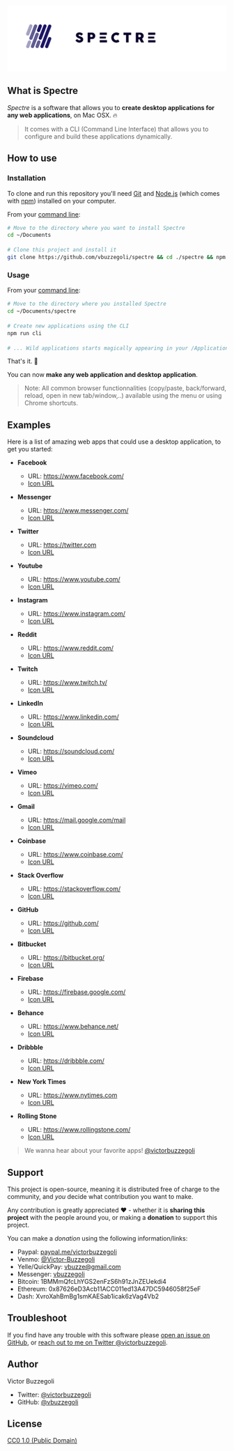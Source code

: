 ![spectre](spectre.png)

## What is Spectre

_Spectre_ is a software that allows you to **create desktop applications for any web applications**, on Mac OSX. :fire:

> It comes with a CLI (Command Line Interface) that allows you to configure and build these applications dynamically.

## How to use

### Installation

To clone and run this repository you'll need [Git](https://git-scm.com) and [Node.js](https://nodejs.org/en/download/) (which comes with [npm](http://npmjs.com)) installed on your computer.

From your [command line](https://www.wikihow.com/Get-to-the-Command-Line-on-a-Mac):

```bash
# Move to the directory where you want to install Spectre
cd ~/Documents

# Clone this project and install it
git clone https://github.com/vbuzzegoli/spectre && cd ./spectre && npm install
```

### Usage

From your [command line](https://www.wikihow.com/Get-to-the-Command-Line-on-a-Mac):

```bash
# Move to the directory where you installed Spectre
cd ~/Documents/spectre

# Create new applications using the CLI
npm run cli

# ... Wild applications starts magically appearing in your /Applications folder
```

That's it. :raised_hands:

You can now **make any web application and desktop application**.

> Note: All common browser functionnalities (copy/paste, back/forward, reload, open in new tab/window,..) available using the menu or using Chrome shortcuts.

## Examples

Here is a list of amazing web apps that could use a desktop application, to get you started:

- **Facebook**
  - URL: https://www.facebook.com/
  - [Icon URL](https://1.bp.blogspot.com/-XiLOdfhlkWM/VQLP0EKDrVI/AAAAAAAAXwM/tvzCwhKdxw4/s1600/F_icon.svg.png)

- **Messenger**
  - URL: https://www.messenger.com/
  - [Icon URL](https://upload.wikimedia.org/wikipedia/commons/thumb/8/83/Facebook_Messenger_4_Logo.svg/1200px-Facebook_Messenger_4_Logo.svg.png)

- **Twitter**
  - URL: https://twitter.com
  - [Icon URL](https://raphahw.com/wp-content/uploads/2016/08/Twittericon.png)

- **Youtube**
  - URL: https://www.youtube.com/
  - [Icon URL](https://upload.wikimedia.org/wikipedia/commons/thumb/5/52/YouTube_social_white_circle_%282017%29.svg/1024px-YouTube_social_white_circle_%282017%29.svg.png)

- **Instagram**
  - URL: https://www.instagram.com/
  - [Icon URL](https://cdn.pixelprivacy.com/wp-content/uploads/2018/02/Instagram-Icon.png)

- **Reddit**
  - URL: https://www.reddit.com/
  - [Icon URL](https://www.androidpolice.com/wp-content/uploads/2016/01/nexus2cee_reddit.png)

- **Twitch**
  - URL: https://www.twitch.tv/
  - [Icon URL](https://image.flaticon.com/icons/png/512/733/733577.png)

- **LinkedIn**
  - URL: https://www.linkedin.com/
  - [Icon URL](https://www.shareicon.net/data/2016/10/18/844194_color_512x512.png)

- **Soundcloud**
  - URL: https://soundcloud.com/
  - [Icon URL](https://cdn.icon-icons.com/icons2/729/PNG/512/soundcloud_icon-icons.com_62724.png)

- **Vimeo**
  - URL: https://vimeo.com/
  - [Icon URL](http://icons.iconarchive.com/icons/sicons/basic-round-social/512/vimeo-icon.png)

- **Gmail**
  - URL: https://mail.google.com/mail
  - [Icon URL](https://maxcdn.icons8.com/Share/icon/color/Logos/gmail1600.png)

- **Coinbase**
  - URL: https://www.coinbase.com/
  - [Icon URL](https://i0.wp.com/paywithink.com/wp-content/uploads/2018/09/icon-512px-1.png?w=1080&ssl=1)

- **Stack Overflow**
  - URL: https://stackoverflow.com/
  - [Icon URL](https://www.daskeyboard.com/images/applets/stack-overflow/icon.png)

- **GitHub**
  - URL: https://github.com/
  - [Icon URL](https://cdn.afterdawn.fi/v3/news/original/github-logo.png)

- **Bitbucket**
  - URL: https://bitbucket.org/
  - [Icon URL](https://cdn3.iconfinder.com/data/icons/popular-services-brands/512/bitbucket-512.png)
  
- **Firebase**
  - URL: https://firebase.google.com/
  - [Icon URL](https://external-content.duckduckgo.com/iu/?u=http%3A%2F%2Fwww.stickpng.com%2Fassets%2Fthumbs%2F5847f40ecef1014c0b5e488a.png)

- **Behance**
  - URL: https://www.behance.net/
  - [Icon URL](https://cdn.onlinewebfonts.com/svg/img_45478.png)

- **Dribbble**
  - URL: https://dribbble.com/
  - [Icon URL](https://cdn.freebiesupply.com/logos/large/2x/dribbble-icon-1-logo-png-transparent.png)

- **New York Times**
  - URL: https://www.nytimes.com
  - [Icon URL](https://external-content.duckduckgo.com/iu/?u=http%3A%2F%2Ffiles.softicons.com%2Fdownload%2Fsystem-icons%2Fwindows-8-metro-invert-icons-by-dakirby309%2Fpng%2F256x256%2FInternet%2520Shortcuts%2520%26%2520Manufacturers%2FThe%2520New%2520York%2520Times%2520alt.png)

- **Rolling Stone**
  - URL: https://www.rollingstone.com/
  - [Icon URL](https://1000logos.net/wp-content/uploads/2017/05/Rolling-Stones-logo-432x500.png)

> We wanna hear about your favorite apps! [@victorbuzzegoli](https://twitter.com/victorbuzzegoli)

## Support

This project is open-source, meaning it is distributed free of charge to the community, and _you_ decide what contribution you want to make.

Any contribution is greatly appreciated :heart: - whether it is **sharing this project** with the people around you, or making a **donation** to support this project.

You can make a _donation_ using the following information/links:  

- Paypal: [paypal.me/victorbuzzegoli](https://www.paypal.com/paypalme2/victorbuzzegoli)
- Venmo: [@Victor-Buzzegoli](https://venmo.com/code?user_id=2638020016603136260)
- Yelle/QuickPay: vbuzze@gmail.com
- Messenger: [vbuzzegoli](https://www.messenger.com/t/vbuzzegoli)
- Bitcoin: 1BMMmQfcLhYGS2enFzS6h91zJnZEUekdi4
- Ethereum: 0x87626eD3Acb11ACC011ed13A47DC5946058f25eF
- Dash: XvroXahBmBg1smKAESab1icak6zVag4Vb2

## Troubleshoot

If you find have any trouble with this software please [open an issue on GitHub](https://github.com/vbuzzegoli/spectre/issues), or [reach out to me on Twitter @victorbuzzegoli](https://twitter.com/victorbuzzegoli).

## Author

Victor Buzzegoli

- Twitter: [@victorbuzzegoli](https://twitter.com/victorbuzzegoli)
- GitHub: [@vbuzzegoli](https://github.com/vbuzzegoli)

## License

[CC0 1.0 (Public Domain)](LICENSE.md)

